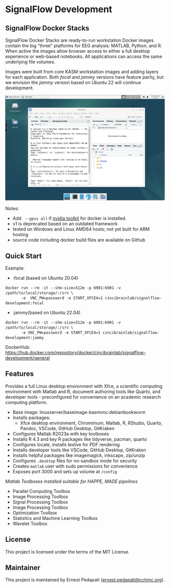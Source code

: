 # SignalFlow Development
## SignalFlow Docker Stacks

SignalFlow Docker Stacks are ready-to-run workstation Docker images contain the big "three" platforms for EEG analysis: MATLAB, Python, and R. When active the images allow browser access to either a full desktop experience or web-based notebooks. All applications can access the same underlying file volumes.

Images were built from core KASM workstation images and adding layers for each application. Both *focal* and *jammy* versions have feature parity, but we envision the *jammy* version based on Ubuntu 22 will continue development.


![dev-launcher ](signalflow-dev-screenshot.png)

Notes:

* Add ` --gpus all` if [nvidia toolkit](https://github.com/NVIDIA/nvidia-docker) for docker is installed.
* v1 is deprecated based on an outdated framework
* tested on Windows and Linux AMD64 hosts; not yet built for ARM hosting
* source code including docker build files are available on Github


## Quick Start
Example:
* :focal (based on Ubuntu 20.04)

``` 
docker run --rm -it --shm-size=512m -p 6901:6901 -v /path/to/local/storage/:/srv \
       -e  VNC_PW=password -e START_XFCE4=1 cincibrainlab/signalflow-development:focal
```
* :jammy(based on Ubuntu 22.04)

```
docker run --rm -it --shm-size=512m -p 6901:6901 -v /path/to/local/storage/:/srv \ 
       -e VNC_PW=password -e START_XFCE4=1 cincibrainlab/signalflow-development:jammy
```

DockerHub: https://hub.docker.com/repository/docker/cincibrainlab/signalflow-development/general


## Features
Provides a full Linux desktop environment with Xfce, a scientific computing environment with Matlab and R, document authoring tools like Quarto, and developer tools - preconfigured for convenience on an academic research computing platform.

- Base image: linuxserver/baseimage-kasmvnc:debianbookworm 
- Installs packages: 
  - Xfce desktop environment, Chromimum, Matlab, R, RStudio, Quarto, Pandoc, VSCode, GitHub Desktop, GitKraken
- Configures Matlab R2023a with key toolboxes
- Installs R 4.3 and key R packages like tidyverse, pacman, quarto
- Configures locale, installs texlive for PDF rendering
- Installs developer tools like VSCode, GitHub Desktop, GitKraken
- Installs helpful packages like imagemagick, inkscape, zip/unzip
- Configures `.desktop` files for no-sandbox mode for security
- Creates `matlab` user with sudo permissions for convenience
- Exposes port 3000 and sets up volume at `/config`

*Matlab Toolboxes installed suitable for HAPPE, MADE pipelines*
- Parallel Computing Toolbox
- Image Processing Toolbox  
- Signal Processing Toolbox
- Image Processing Toolbox
- Optimization Toolbox
- Statistics and Machine Learning Toolbox
- Wavelet Toolbox

## License

This project is licensed under the terms of the MIT License.

## Maintainer
This project is maintained by Ernest Pedapati (ernest.pedapati@cchmc.org).
